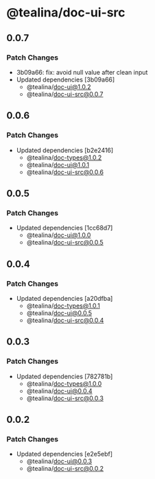 # @tealina/doc-ui-src

## 0.0.7

### Patch Changes

- 3b09a66: fix: avoid null value after clean input
- Updated dependencies [3b09a66]
  - @tealina/doc-ui@1.0.2
  - @tealina/doc-ui-src@0.0.7

## 0.0.6

### Patch Changes

- Updated dependencies [b2e2416]
  - @tealina/doc-types@1.0.2
  - @tealina/doc-ui@1.0.1
  - @tealina/doc-ui-src@0.0.6

## 0.0.5

### Patch Changes

- Updated dependencies [1cc68d7]
  - @tealina/doc-ui@1.0.0
  - @tealina/doc-ui-src@0.0.5

## 0.0.4

### Patch Changes

- Updated dependencies [a20dfba]
  - @tealina/doc-types@1.0.1
  - @tealina/doc-ui@0.0.5
  - @tealina/doc-ui-src@0.0.4

## 0.0.3

### Patch Changes

- Updated dependencies [782781b]
  - @tealina/doc-types@1.0.0
  - @tealina/doc-ui@0.0.4
  - @tealina/doc-ui-src@0.0.3

## 0.0.2

### Patch Changes

- Updated dependencies [e2e5ebf]
  - @tealina/doc-ui@0.0.3
  - @tealina/doc-ui-src@0.0.2
